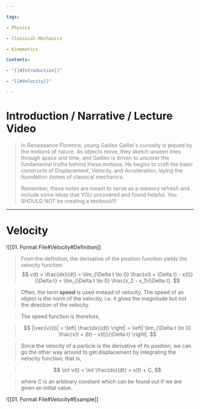 ```yaml
---

tags:

- Physics

- Classical-Mechanics

- Kinematics

Contents:

- "[[#Introduction]]"

- "[[#Velocity]]"

---
```


# Introduction / Narrative / Lecture Video

  

><span style="color:gray">In Renaissance Florence, young Galileo Galilei's curiosity is piqued by the motions of nature. As objects move, they sketch unseen lines through space and time, and Galileo is driven to uncover the fundamental truths behind these motions. He begins to craft the basic constructs of Displacement, Velocity, and Acceleration, laying the foundation stones of classical mechanics.</span>
>
><span style="color:gray">Remember, these notes are meant to serve as a memory refresh and include some ideas that YOU uncovered and found helpful. You SHOULD NOT be creating a textbook!!! </span>

  
  

---

  

# Velocity

  

![[01. Format File#Velocity#Definition]]

  

><span style="color:#767676">From the definition, the derivative of the position function yields the velocity function:</span> $$ v(t) = \frac{dx}{dt} = \lim_{\Delta t \to 0} \frac{x(t + \Delta t) - x(t)}{\Delta t} = \lim_{\Delta t \to 0} \frac{x_2 - x_1}{\Delta t}. $$

>Often, the term **speed** is used instead of velocity. The speed of an object is the norm of the velocity, i.e. it gives the magnitude but not the direction of the velocity.

>

>The speed function is therefore,

>$$ |\vec{v}(t)| = \left| \frac{dx}{dt} \right| = \left| \lim_{\Delta t \to 0} \frac{x(t + Δt) - x(t)}{\Delta t} \right|. $$

>Since the velocity of a particle is the derivative of its position, we can go the other way around to get displacement by integrating the velocity function; that is,

>$$ \int v(t) = \int \frac{ds}{dt} = s(t) + C, $$

>where C is an arbitrary constant which can be found out if we are given an initial value.

  

![[01. Format File#Velocity#Example]]